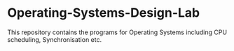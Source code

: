 # Operating-Systems-Design-Lab

This repository contains the programs for Operating Systems including CPU scheduling, Synchronisation etc.
